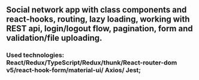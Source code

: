 ## Social network app with class components and react-hooks, routing, lazy loading, working with REST api, login/logout flow, pagination, form and validation/file uploading.

###     Used technologies: React/Redux/TypeScript/Redux/thunk/React-router-dom v5/react-hook-form/material-ui/ Axios/ Jest; 
